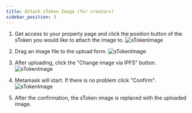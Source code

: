 ```yaml
---
title: Attach sToken Image (for creators)
sidebar_position: 3
---
```


1. Get access to your property page and click the position button of the sToken you would like to attach the image to.
   ![sTokenImage](/img/stakes.social/how-to-attach/positions-link.png)

2. Drag an image file to the upload form.
   ![sTokenImage](/img/stakes.social/how-to-attach/positions.png)

3. After uploading, click the "Change image via IPFS" button.
   ![sTokenImage](/img/stakes.social/how-to-attach/upload-image.png)

4. Metamask will start. If there is no problem click "Confirm".
   ![sTokenImage](/img/stakes.social/how-to-attach/save.png)

5. After the confirmation, the sToken image is replaced with the uploaded image.
